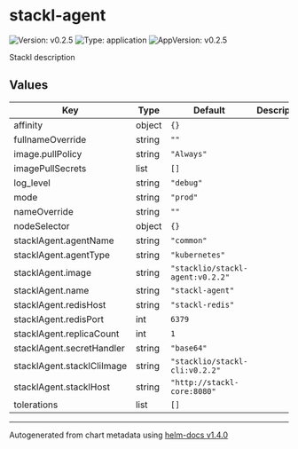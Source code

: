 # stackl-agent

![Version: v0.2.5](https://img.shields.io/badge/Version-v0.2.5-informational?style=flat-square) ![Type: application](https://img.shields.io/badge/Type-application-informational?style=flat-square) ![AppVersion: v0.2.5](https://img.shields.io/badge/AppVersion-v0.2.5-informational?style=flat-square)

Stackl description

## Values

| Key | Type | Default | Description |
|-----|------|---------|-------------|
| affinity | object | `{}` |  |
| fullnameOverride | string | `""` |  |
| image.pullPolicy | string | `"Always"` |  |
| imagePullSecrets | list | `[]` |  |
| log_level | string | `"debug"` |  |
| mode | string | `"prod"` |  |
| nameOverride | string | `""` |  |
| nodeSelector | object | `{}` |  |
| stacklAgent.agentName | string | `"common"` |  |
| stacklAgent.agentType | string | `"kubernetes"` |  |
| stacklAgent.image | string | `"stacklio/stackl-agent:v0.2.2"` |  |
| stacklAgent.name | string | `"stackl-agent"` |  |
| stacklAgent.redisHost | string | `"stackl-redis"` |  |
| stacklAgent.redisPort | int | `6379` |  |
| stacklAgent.replicaCount | int | `1` |  |
| stacklAgent.secretHandler | string | `"base64"` |  |
| stacklAgent.stacklCliImage | string | `"stacklio/stackl-cli:v0.2.2"` |  |
| stacklAgent.stacklHost | string | `"http://stackl-core:8080"` |  |
| tolerations | list | `[]` |  |

----------------------------------------------
Autogenerated from chart metadata using [helm-docs v1.4.0](https://github.com/norwoodj/helm-docs/releases/v1.4.0)
